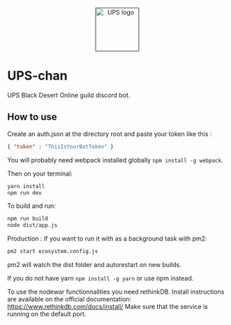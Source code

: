 <p align="center"><a href="" target="_blank"><img width="100" src="https://cdn.discordapp.com/attachments/312317025357791242/403003504886546433/upschan.png" alt="UPS logo"></a></p>

# UPS-chan
UPS Black Desert Online guild discord bot.

## How to use

Create an auth.json at the directory root and paste your token like this :

```json
{ "token" : "ThisIsYourBotToken" }
```

You will probably need webpack installed globally ``` npm install -g webpack ```.

Then on your terminal:

```sh
yarn install
npm run dev
```

To build and run:
```sh
npm run build
node dist/app.js
```

Production : If you want to run it with as a background task with pm2:
```sh
pm2 start ecosystem.config.js
```
pm2 will watch the dist folder and autorestart on new builds.


If you do not have yarn ``` npm install -g yarn ``` or use npm instead.

To use the nodewar functionnalities you need rethinkDB.
Install instructions are available on the official documentation: https://www.rethinkdb.com/docs/install/
Make sure that the service is running on the default port.
